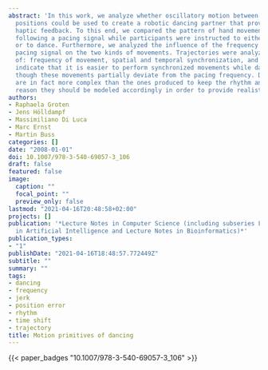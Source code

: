 ```yaml
---
abstract: 'In this work, we analyze whether oscillatory motion between two extreme
  positions could be used to create a robotic dancing partner that provides natural
  haptic feedback. To this end, we compared the pattern of hand movements performed
  following a pacing signal while participants were instructed to either move rhythmically
  or to dance. Furthermore, we analyzed the influence of the frequency and type of
  pacing signal on the two kinds of movements. Trajectories were analyzed in terms
  of: frequency of movement, spatial and temporal synchronization, and jerk. Results
  indicate that it is easier to perform synchronized movements while dancing, even
  though these movements partially deviate from the pacing frequency. Dance movements
  are in fact more complex than the ones produced to keep the rhythm and for this
  reason they should be modeled accordingly in order to provide realistic haptic feedback.'
authors:
- Raphaela Groten
- Jens Hölldampf
- Massimiliano Di Luca
- Marc Ernst
- Martin Buss
categories: []
date: "2008-01-01"
doi: 10.1007/978-3-540-69057-3_106
draft: false
featured: false
image:
  caption: ""
  focal_point: ""
  preview_only: false
lastmod: "2021-04-16T20:48:58+02:00"
projects: []
publication: '*Lecture Notes in Computer Science (including subseries Lecture Notes
  in Artificial Intelligence and Lecture Notes in Bioinformatics)*'
publication_types:
- "1"
publishDate: "2021-04-16T18:48:57.772449Z"
subtitle: ""
summary: ""
tags:
- dancing
- frequency
- jerk
- position error
- rhythm
- time shift
- trajectory
title: Motion primitives of dancing
---
```



{{< paper_badges "10.1007/978-3-540-69057-3_106" >}}
